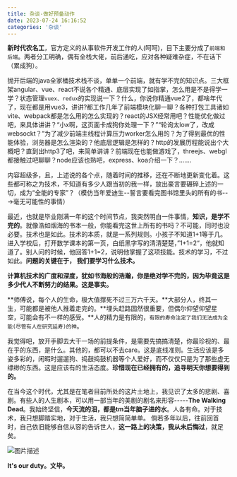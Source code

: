 ```yaml
---
title: 杂谈-做好预备动作
date: 2023-07-24 16:16:52
categories: '杂谈'
---
```


**新时代农名工**，官方定义的从事软件开发工作的人(呵呵)，目下主要分成了`前端和后端`。两者分工明确，偶有全栈大佬，前后通吃，应对各种疑难杂症，不在话下（累成狗）。

抛开后端的java全家桶技术栈不谈，单单一个前端，就有学不完的知识点。三大框架angular、vue、react不说各个精通、底层实现了如指掌，怎么用是不是得学一学？状态管理`vuex、redux`的实现说一下？什么，你说你精通vue2了，都啥年代了，现在都是用vue3，讲讲?都工作几年了前端模块化聊一聊？各种打包工具诸如vite、webpack都是怎么用的怎么实现的？react的JSX经常用吧？性能优化做过吧，来具体讲讲？“小x啊，这页面卡成狗你处理一下？”“轮询太low了，改成websockt？”为了减少前端主线程计算压力worker怎么用的？为了得到最优的性能体验，浏览器是怎么渲染的？他底层逻辑是怎样的？http的发展历程能说出个大概吧？直到出http3了吧，来简单讲讲？前端现在也能做游戏了，threejs、webgl都接触过吧聊聊？node应该也熟吧，express、koa介绍一下？.......

内容超级多，且，上述说的各个点，随着时间的推移，还在不断地更新变化着。这些都可称之为技术，不知道有多少人跟当初的我一样，放出豪言要碾碎上述的一切，成为“全能的专家”？（模仿当年爱迪生--誓言要看完图书馆里头的所有的书--->毫无可能性的事情）

最近，也就是毕业刚满一年的这个时间节点，我突然明白一件事情，**知识，是学不完的**。就像浩如烟海的书本一般，你能看完这世上所有的书吗？不可能，同时也没必要。技术也是如此。技术的本质，就是一系列规则。小孩子不知道1+1等于几。进入学校后，打开数学课本的第一页，白纸黑字写的清清楚楚，”1+1=2“，他就知道了。别人问的时候，他回答1+1=2，说明他掌握了这项技能。技术的学习，不过如此。**问题的关键在于， 我们要学习什么技术。**


**计算机技术的广度和深度，犹如书海般的浩瀚，你是绝对学不完的，因为毕竟这是多少代人不断努力的结果。这是事实。**

**师傅说，每个人的生命，极大值撑死不过三万六千天。**大部分人，终其一生，可能都是被他人推着走完的。**埋头赶路固然很重要，但偶尔仰望仰望星空，可能会有不一样的感受。**人的精力是有限的，`有限的寿命注定了我们无法成为全能(尽管有人在研究延寿)的神`。

我觉得吧，放开手脚去大干一场的前提条件，是需要先搞搞清楚，你最珍视的、最在乎的东西，是什么。其他的，都可以不去care。这是底线准则。生活应该是多姿多彩的，闲暇时遛遛狗、捣鼓捣鼓机器等个人爱好，而不仅仅只是为了那些虚无缥缈的东西。这是应该有的生活态度。**珍惜现在已经拥有的，追寻明天你想要得到的。**

在当今这个时代，尤其是在笔者目前所处的这片土地上，我见识了太多的悲剧、喜剧。有些人的人生剧本，可以用一部当年的美剧的剧名来形容-----**The Walking Dead**。我始终坚信，**今天流的泪，都是tm当年脑子进的水**。人各有命。对于技术，我只想脚踏实地，对于生活，我只想简简单单。
倘若多年以后，往前回首时，自己依旧能够自信从容的告诉世人，**这一路上的决策，我从未后悔过**，就足矣。

<img src="/img/zhilang.jpeg" alt="图片描述">

**It's our duty。文毕。**

